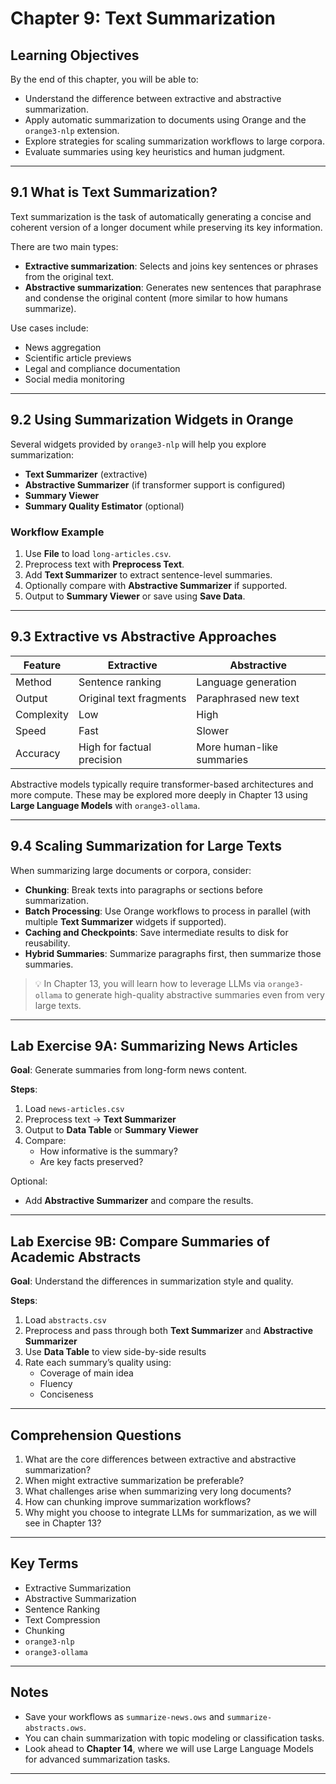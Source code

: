 # Chapter 9: Text Summarization

## Learning Objectives

By the end of this chapter, you will be able to:

- Understand the difference between extractive and abstractive summarization.
- Apply automatic summarization to documents using Orange and the `orange3-nlp` extension.
- Explore strategies for scaling summarization workflows to large corpora.
- Evaluate summaries using key heuristics and human judgment.

---

## 9.1 What is Text Summarization?

Text summarization is the task of automatically generating a concise and coherent version of a longer document while preserving its key information.

There are two main types:

- **Extractive summarization**: Selects and joins key sentences or phrases from the original text.
- **Abstractive summarization**: Generates new sentences that paraphrase and condense the original content (more similar to how humans summarize).

Use cases include:

- News aggregation  
- Scientific article previews  
- Legal and compliance documentation  
- Social media monitoring  

---

## 9.2 Using Summarization Widgets in Orange

Several widgets provided by `orange3-nlp` will help you explore summarization:

- **Text Summarizer** (extractive)
- **Abstractive Summarizer** (if transformer support is configured)
- **Summary Viewer**
- **Summary Quality Estimator** (optional)

### Workflow Example

1. Use **File** to load `long-articles.csv`.
2. Preprocess text with **Preprocess Text**.
3. Add **Text Summarizer** to extract sentence-level summaries.
4. Optionally compare with **Abstractive Summarizer** if supported.
5. Output to **Summary Viewer** or save using **Save Data**.

---

## 9.3 Extractive vs Abstractive Approaches

| Feature | Extractive | Abstractive |
|--------|------------|-------------|
| Method | Sentence ranking | Language generation |
| Output | Original text fragments | Paraphrased new text |
| Complexity | Low | High |
| Speed | Fast | Slower |
| Accuracy | High for factual precision | More human-like summaries |

Abstractive models typically require transformer-based architectures and more compute. These may be explored more deeply in Chapter 13 using **Large Language Models** with `orange3-ollama`.

---

## 9.4 Scaling Summarization for Large Texts

When summarizing large documents or corpora, consider:

- **Chunking**: Break texts into paragraphs or sections before summarization.
- **Batch Processing**: Use Orange workflows to process in parallel (with multiple **Text Summarizer** widgets if supported).
- **Caching and Checkpoints**: Save intermediate results to disk for reusability.
- **Hybrid Summaries**: Summarize paragraphs first, then summarize those summaries.

> 💡 In Chapter 13, you will learn how to leverage LLMs via `orange3-ollama` to generate high-quality abstractive summaries even from very large texts.

---

## Lab Exercise 9A: Summarizing News Articles

**Goal**: Generate summaries from long-form news content.

**Steps**:

1. Load `news-articles.csv`
2. Preprocess text → **Text Summarizer**
3. Output to **Data Table** or **Summary Viewer**
4. Compare:
   - How informative is the summary?
   - Are key facts preserved?

Optional:
- Add **Abstractive Summarizer** and compare the results.

---

## Lab Exercise 9B: Compare Summaries of Academic Abstracts

**Goal**: Understand the differences in summarization style and quality.

**Steps**:

1. Load `abstracts.csv`
2. Preprocess and pass through both **Text Summarizer** and **Abstractive Summarizer**
3. Use **Data Table** to view side-by-side results
4. Rate each summary’s quality using:
   - Coverage of main idea
   - Fluency
   - Conciseness

---

## Comprehension Questions

1. What are the core differences between extractive and abstractive summarization?
2. When might extractive summarization be preferable?
3. What challenges arise when summarizing very long documents?
4. How can chunking improve summarization workflows?
5. Why might you choose to integrate LLMs for summarization, as we will see in Chapter 13?

---

## Key Terms

- Extractive Summarization  
- Abstractive Summarization  
- Sentence Ranking  
- Text Compression  
- Chunking  
- `orange3-nlp`  
- `orange3-ollama`  

---

## Notes

- Save your workflows as `summarize-news.ows` and `summarize-abstracts.ows`.  
- You can chain summarization with topic modeling or classification tasks.  
- Look ahead to **Chapter 14**, where we will use Large Language Models for advanced summarization tasks.

---

